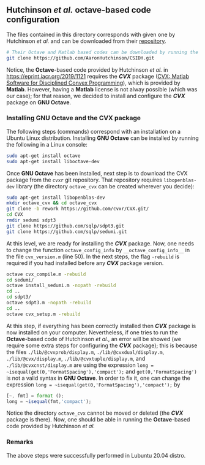 ## Hutchinson _et al._ octave-based code configuration

The files contained in this directory corresponds with given one by Hutchinson _et al._ and can be downloaded from their [repository](https://github.com/AaronHutchinson/CSIDH).

```bash
# Their Octave and Matlab based codes can be downloaded by running the following
git clone https://github.com/AaronHutchinson/CSIDH.git
```

Notice, the **Octave**-based code provided by Hutchinson _et al._ in https://eprint.iacr.org/2019/1121 requires the **_CVX_** package ([CVX: Matlab Software for Disciplined Convex Programming](http://cvxr.com/cvx/)), which is provided by **Matlab**. However, having a **Matlab** license is not alway possible  (which was our case); for that reason, we decided to install and configure the **_CVX_** package on **GNU Octave**. 

### Installing GNU Octave and the CVX package

The following steps (commands) correspond with an installation on a Ubuntu Linux distribution. Installing **GNU Octave** can be installed by running the following in a Linux console:

```bash
sudo apt-get install octave
sudo apt-get install liboctave-dev
```

Once **GNU Octave** has been installed, next step is to download the CVX package from the `cvxr` git repository. That repository requires  `libopenblas-dev` library (the directory `octave_cvx` can be created wherever you decide):

```bash
sudo apt-get install libopenblas-dev
mkdir octave_cvx && cd octave_cvx
git clone -b rework https://github.com/cvxr/CVX.git/
cd CVX
rmdir sedumi sdpt3
git clone https://github.com/sqlp/sdpt3.git
git clone https://github.com/sqlp/sedumi.git
```

At this level, we are ready for installing the  **_CVX_** package. Now, one needs to change the function `octave_config_info` by `__octave_config_info__` in the file `cvx_version.m` (line 50). In the next steps, the flag `-rebuild` is required if you had installed before any **_CVX_** package version.

```bash
octave cvx_compile.m -rebuild
cd sedumi/
octave install_sedumi.m -nopath -rebuild
cd ..
cd sdpt3/
octave sdpt3.m -nopath -rebuild
cd ..
octave cvx_setup.m -rebuild
```

At this step, if everything has been correctly installed then **_CVX_** package is now installed on your computer. Nevertheless, if one tries to run the **Octave**-based code of Hutchinson _et al._, an error will be showed (we require some extra steps for configuring the **_CVX_** package); this is because the files `./lib/@cvxprob/display.m`, `./lib/@cvxdual/display.m`, `./lib/@cvx/display.m`, `./lib/@cvxtuple/display.m`, and `./lib/@cvxcnst/display.m` are using the expression `long = ~isequal(get(0,'FormatSpacing'),'compact');` and `get(0,'FormatSpacing')` is not a valid syntax in **GNU Octave**. In order to fix it, one can change the expression `long = ~isequal(get(0,'FormatSpacing'),'compact');` by

```octave
[~, fmt] = format ();
long = ~isequal(fmt,'compact');
```

Notice the directory `octave_cvx` cannot be moved or deleted (the **_CVX_** package is there).  Now, one should be able in running the **Octave**-based code provided by Hutchinson _et al._

### Remarks

The above steps were successfully performed in Lubuntu 20.04 distro.